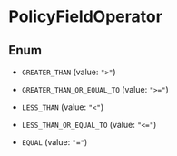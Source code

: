 

# PolicyFieldOperator

## Enum


* `GREATER_THAN` (value: `">"`)

* `GREATER_THAN_OR_EQUAL_TO` (value: `">="`)

* `LESS_THAN` (value: `"<"`)

* `LESS_THAN_OR_EQUAL_TO` (value: `"<="`)

* `EQUAL` (value: `"="`)



